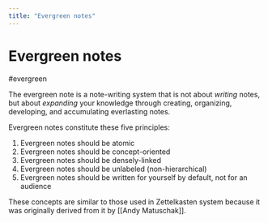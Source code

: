 ```yaml
---
title: "Evergreen notes"
---
```


# Evergreen notes
#evergreen

The evergreen note is a note-writing system that is not about _writing_ notes, but about _expanding_ your knowledge through creating, organizing, developing, and accumulating everlasting notes.

Evergreen notes constitute these five principles:
1. Evergreen notes should be atomic
2. Evergreen notes should be concept-oriented
3. Evergreen notes should be densely-linked
4. Evergreen notes should be unlabeled (non-hierarchical)
5. Evergreen notes should be written for yourself by default, not for an audience

These concepts are similar to those used in Zettelkasten system because it was originally derived from it by [[Andy Matuschak]].